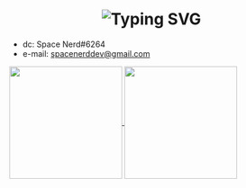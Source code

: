 <div align="center">
    <h1>
        <img src="https://readme-typing-svg.herokuapp.com?font=Jetbrains+mono&size=40&duration=3000&color=33FF33&center=true&vCenter=true&width=435&lines=Hey..+I'm+[Space Nerd];This+is..;..my+Github..;" alt="Typing SVG"/>
    </h1>
</div>

- dc: Space Nerd#6264
- e-mail: spacenerddev@gmail.com

<a href="https://github.com/anuraghazra/github-readme-stats">
 <img height=200 align="center" src="https://github-readme-stats.vercel.app/api?username=SpaceNerde&theme=gruvbox">
</a>

<a href="https://github.com/anuraghazra/github-readme-stats">
 <img height=200 align="center" src="https://github-readme-stats.vercel.app/api/top-langs/?username=SpaceNerde&theme=gruvbox&layout=donut">
</a>
